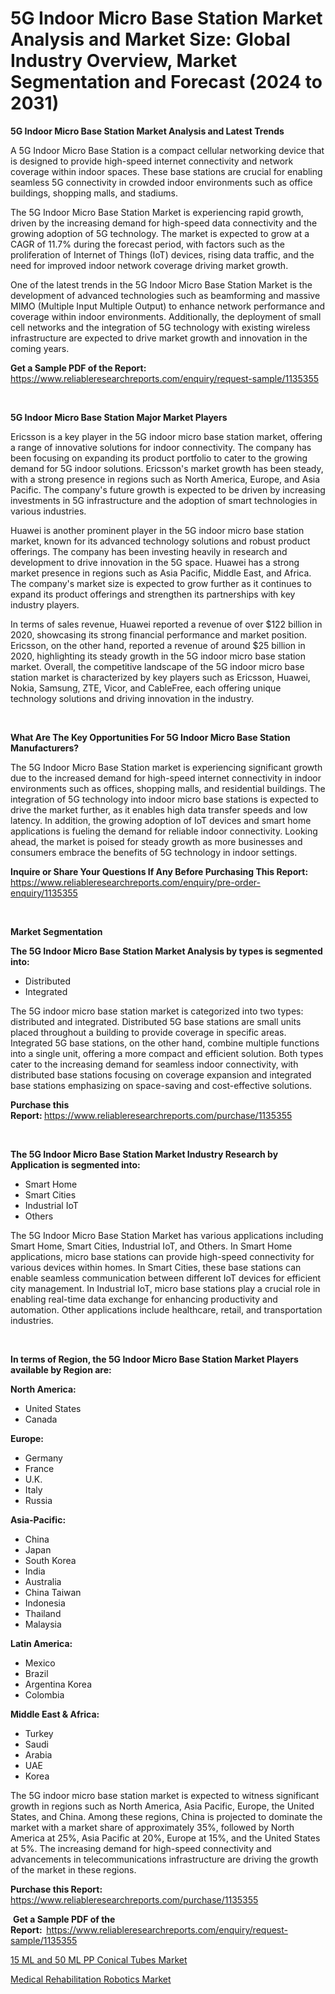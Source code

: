 <p><h1>5G Indoor Micro Base Station Market Analysis and Market Size: Global Industry Overview, Market Segmentation and Forecast (2024 to 2031)</h1></p><p><strong>5G Indoor Micro Base Station Market Analysis and Latest Trends</strong></p>
<p><p>A 5G Indoor Micro Base Station is a compact cellular networking device that is designed to provide high-speed internet connectivity and network coverage within indoor spaces. These base stations are crucial for enabling seamless 5G connectivity in crowded indoor environments such as office buildings, shopping malls, and stadiums.</p><p>The 5G Indoor Micro Base Station Market is experiencing rapid growth, driven by the increasing demand for high-speed data connectivity and the growing adoption of 5G technology. The market is expected to grow at a CAGR of 11.7% during the forecast period, with factors such as the proliferation of Internet of Things (IoT) devices, rising data traffic, and the need for improved indoor network coverage driving market growth.</p><p>One of the latest trends in the 5G Indoor Micro Base Station Market is the development of advanced technologies such as beamforming and massive MIMO (Multiple Input Multiple Output) to enhance network performance and coverage within indoor environments. Additionally, the deployment of small cell networks and the integration of 5G technology with existing wireless infrastructure are expected to drive market growth and innovation in the coming years.</p></p>
<p><strong>Get a Sample PDF of the Report:&nbsp;</strong> <a href="https://www.reliableresearchreports.com/enquiry/request-sample/1135355">https://www.reliableresearchreports.com/enquiry/request-sample/1135355</a></p>
<p>&nbsp;</p>
<p><strong>5G Indoor Micro Base Station Major Market Players</strong></p>
<p><p>Ericsson is a key player in the 5G indoor micro base station market, offering a range of innovative solutions for indoor connectivity. The company has been focusing on expanding its product portfolio to cater to the growing demand for 5G indoor solutions. Ericsson's market growth has been steady, with a strong presence in regions such as North America, Europe, and Asia Pacific. The company's future growth is expected to be driven by increasing investments in 5G infrastructure and the adoption of smart technologies in various industries.</p><p>Huawei is another prominent player in the 5G indoor micro base station market, known for its advanced technology solutions and robust product offerings. The company has been investing heavily in research and development to drive innovation in the 5G space. Huawei has a strong market presence in regions such as Asia Pacific, Middle East, and Africa. The company's market size is expected to grow further as it continues to expand its product offerings and strengthen its partnerships with key industry players.</p><p>In terms of sales revenue, Huawei reported a revenue of over $122 billion in 2020, showcasing its strong financial performance and market position. Ericsson, on the other hand, reported a revenue of around $25 billion in 2020, highlighting its steady growth in the 5G indoor micro base station market. Overall, the competitive landscape of the 5G indoor micro base station market is characterized by key players such as Ericsson, Huawei, Nokia, Samsung, ZTE, Vicor, and CableFree, each offering unique technology solutions and driving innovation in the industry.</p></p>
<p>&nbsp;</p>
<p><strong>What Are The Key Opportunities For 5G Indoor Micro Base Station Manufacturers?</strong></p>
<p><p>The 5G Indoor Micro Base Station market is experiencing significant growth due to the increased demand for high-speed internet connectivity in indoor environments such as offices, shopping malls, and residential buildings. The integration of 5G technology into indoor micro base stations is expected to drive the market further, as it enables high data transfer speeds and low latency. In addition, the growing adoption of IoT devices and smart home applications is fueling the demand for reliable indoor connectivity. Looking ahead, the market is poised for steady growth as more businesses and consumers embrace the benefits of 5G technology in indoor settings.</p></p>
<p><strong>Inquire or Share Your Questions If Any Before Purchasing This Report:</strong> <a href="https://www.reliableresearchreports.com/enquiry/pre-order-enquiry/1135355">https://www.reliableresearchreports.com/enquiry/pre-order-enquiry/1135355</a></p>
<p>&nbsp;</p>
<p><strong>Market Segmentation</strong></p>
<p><strong>The 5G Indoor Micro Base Station Market Analysis by types is segmented into:</strong></p>
<p><ul><li>Distributed</li><li>Integrated</li></ul></p>
<p><p>The 5G indoor micro base station market is categorized into two types: distributed and integrated. Distributed 5G base stations are small units placed throughout a building to provide coverage in specific areas. Integrated 5G base stations, on the other hand, combine multiple functions into a single unit, offering a more compact and efficient solution. Both types cater to the increasing demand for seamless indoor connectivity, with distributed base stations focusing on coverage expansion and integrated base stations emphasizing on space-saving and cost-effective solutions.</p></p>
<p><strong>Purchase this Report:&nbsp;</strong><a href="https://www.reliableresearchreports.com/purchase/1135355">https://www.reliableresearchreports.com/purchase/1135355</a></p>
<p>&nbsp;</p>
<p><strong>The 5G Indoor Micro Base Station Market Industry Research by Application is segmented into:</strong></p>
<p><ul><li>Smart Home</li><li>Smart Cities</li><li>Industrial IoT</li><li>Others</li></ul></p>
<p><p>The 5G Indoor Micro Base Station Market has various applications including Smart Home, Smart Cities, Industrial IoT, and Others. In Smart Home applications, micro base stations can provide high-speed connectivity for various devices within homes. In Smart Cities, these base stations can enable seamless communication between different IoT devices for efficient city management. In Industrial IoT, micro base stations play a crucial role in enabling real-time data exchange for enhancing productivity and automation. Other applications include healthcare, retail, and transportation industries.</p></p>
<p>&nbsp;</p>
<p><strong>In terms of Region, the 5G Indoor Micro Base Station Market Players available by Region are:</strong></p>
<p>
    <p> <strong> North America: </strong>
        <ul>
            <li>United States</li>
            <li>Canada</li>
        </ul>
        </p> 
    <p> <strong> Europe: </strong>
        <ul>
            <li>Germany</li>
            <li>France</li>
            <li>U.K.</li>
            <li>Italy</li>
            <li>Russia</li>
        </ul>
        </p> 
    <p> <strong> Asia-Pacific: </strong>
        <ul>
            <li>China</li>
            <li>Japan</li>
            <li>South Korea</li>
            <li>India</li>
            <li>Australia</li>
            <li>China Taiwan</li>
            <li>Indonesia</li>
            <li>Thailand</li>
            <li>Malaysia</li>
        </ul>
        </p> 
    <p> <strong> Latin America: </strong>
        <ul>
            <li>Mexico</li>
            <li>Brazil</li>
            <li>Argentina Korea</li>
            <li>Colombia</li>
        </ul>
        </p> 
    <p> <strong> Middle East & Africa: </strong>
        <ul>
            <li>Turkey</li>
            <li>Saudi</li>
            <li>Arabia</li>
            <li>UAE</li>
            <li>Korea</li>
        </ul>
    </p>
    </p>
<p><p>The 5G indoor micro base station market is expected to witness significant growth in regions such as North America, Asia Pacific, Europe, the United States, and China. Among these regions, China is projected to dominate the market with a market share of approximately 35%, followed by North America at 25%, Asia Pacific at 20%, Europe at 15%, and the United States at 5%. The increasing demand for high-speed connectivity and advancements in telecommunications infrastructure are driving the growth of the market in these regions.</p></p>
<p><strong>Purchase this Report: </strong><a href="https://www.reliableresearchreports.com/purchase/1135355">https://www.reliableresearchreports.com/purchase/1135355</a></p>
<p>&nbsp;<strong>Get a Sample PDF of the Report:&nbsp;&nbsp;</strong><a href="https://www.reliableresearchreports.com/enquiry/request-sample/1135355">https://www.reliableresearchreports.com/enquiry/request-sample/1135355</a></p>
<p><strong></strong></p>
<p><p><a href="https://issuu.com/reportprime-2/docs/15-ml-and-50-ml-pp-conical-tubes-market-size-2030.">15 ML and 50 ML PP Conical Tubes Market</a></p><p><a href="https://issuu.com/reportprime-2/docs/medical-rehabilitation-robotics-market-size-2030.p">Medical Rehabilitation Robotics Market</a></p></p>